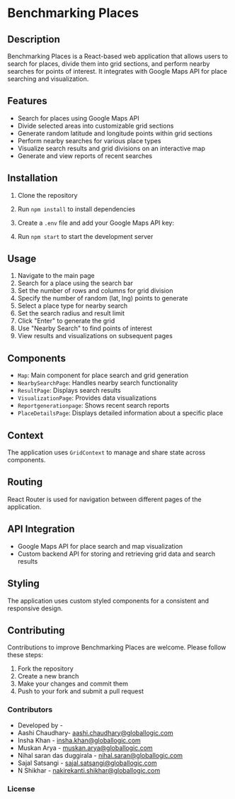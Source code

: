# Benchmarking Places

## Description
Benchmarking Places is a React-based web application that allows users to search for places, divide them into grid sections, and perform nearby searches for points of interest. It integrates with Google Maps API for place searching and visualization.

## Features
- Search for places using Google Maps API
- Divide selected areas into customizable grid sections
- Generate random latitude and longitude points within grid sections
- Perform nearby searches for various place types
- Visualize search results and grid divisions on an interactive map
- Generate and view reports of recent searches

## Installation
1. Clone the repository
2. Run `npm install` to install dependencies
3. Create a `.env` file and add your Google Maps API key:

4. Run `npm start` to start the development server

## Usage
1. Navigate to the main page
2. Search for a place using the search bar
3. Set the number of rows and columns for grid division
4. Specify the number of random (lat, lng) points to generate
5. Select a place type for nearby search
6. Set the search radius and result limit
7. Click "Enter" to generate the grid
8. Use "Nearby Search" to find points of interest
9. View results and visualizations on subsequent pages

## Components
- `Map`: Main component for place search and grid generation
- `NearbySearchPage`: Handles nearby search functionality
- `ResultPage`: Displays search results
- `VisualizationPage`: Provides data visualizations
- `Reportgenerationpage`: Shows recent search reports
- `PlaceDetailsPage`: Displays detailed information about a specific place

## Context
The application uses `GridContext` to manage and share state across components.

## Routing
React Router is used for navigation between different pages of the application.

## API Integration
- Google Maps API for place search and map visualization
- Custom backend API for storing and retrieving grid data and search results

## Styling
The application uses custom styled components for a consistent and responsive design.

## Contributing
Contributions to improve Benchmarking Places are welcome. Please follow these steps:
1. Fork the repository
2. Create a new branch
3. Make your changes and commit them
4. Push to your fork and submit a pull request


### Contributors
- Developed by -
- Aashi Chaudhary- aashi.chaudhary@globallogic.com
- Insha Khan - insha.khan@globallogic.com
- Muskan Arya - muskan.arya@globallogic.com
- Nihal saran das duggirala - nihal.saran@globallogic.com
- Sajal Satsangi - sajal.satsangi@globallogic.com
- N Shikhar - nakirekanti.shikhar@globallogic.com


### License
